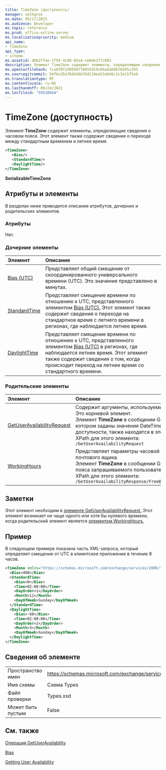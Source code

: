 ```yaml
---
title: TimeZone (доступность)
manager: sethgros
ms.date: 09/17/2015
ms.audience: Developer
ms.topic: reference
ms.prod: office-online-server
ms.localizationpriority: medium
api_name:
- TimeZone
api_type:
- schema
ms.assetid: d662ffae-1f93-4c08-85a4-c69de2f7c681
description: Элемент TimeZone содержит элементы, определяющие сведения о часовом поясе. Этот элемент также содержит сведения о переходе между стандартным временем и летнее время.
ms.openlocfilehash: 7ca6f0f2d9950770055d19c04adab9b76b95c295
ms.sourcegitcommit: 54f6cd5a704b36b76d110ee53a6d6c1c3e15f5a9
ms.translationtype: MT
ms.contentlocale: ru-RU
ms.lasthandoff: 09/24/2021
ms.locfileid: "59538844"
---
```

# <a name="timezone-availability"></a>TimeZone (доступность)

Элемент **TimeZone** содержит элементы, определяющие сведения о часовом поясе. Этот элемент также содержит сведения о переходе между стандартным временем и летнее время. 
  
```xml
<TimeZone>
   <Bias/>
   <StandardTime/>
   <DaylightTime/>
</TimeZone>
```

 **SerializableTimeZone**
## <a name="attributes-and-elements"></a>Атрибуты и элементы

В разделах ниже приводится описание атрибутов, дочерних и родительских элементов.
  
### <a name="attributes"></a>Атрибуты

Нет.
  
### <a name="child-elements"></a>Дочерние элементы

|**Элемент**|**Описание**|
|:-----|:-----|
|[Bias (UTC)](bias-utc.md) <br/> |Представляет общий смещение от скоординированного универсального времени (UTC). Это значение представлено в минутах.  <br/> |
|[StandardTime](standardtime.md) <br/> |Представляет смещение времени по отношению к UTC, представленного элементом [Bias (UTC).](bias-utc.md) Этот элемент также содержит сведения о переходе на стандартное время с летнего времени в регионах, где наблюдается летнее время.  <br/> |
|[DaylightTime](daylighttime.md) <br/> |Представляет смещение времени по отношению к UTC, представленного элементом [Bias (UTC)](bias-utc.md) в регионах, где наблюдается летнее время. Этот элемент также содержит сведения о том, когда происходит переход на летнее время со стандартного времени.  <br/> |
   
### <a name="parent-elements"></a>Родительские элементы

|**Элемент**|**Описание**|
|:-----|:-----|
|[GetUserAvailabilityRequest](getuseravailabilityrequest.md) <br/> |Содержит аргументы, используемые для получения сведений о доступности пользователей. Это корневой элемент.  <br/> Элемент **TimeZone** в сообщении GetUserAvailabilityRequest представляет часовой пояс, в котором заданы значения DateTime в запросе. Значения DateTime, возвращенные службой доступности, также находятся в этом часовом поясе.  <br/> XPath для этого элемента:  <br/>  `/GetUserAvailabilityRequest` <br/> |
|[WorkingHours](workinghours-ex15websvcsotherref.md) <br/> |Представляет параметры часовой зоны и рабочие часы для запрашиваемой пользователя почтового ящика.  <br/> Элемент **TimeZone** в сообщении GetUserAvailabilityResponse представляет параметры часового пояса запрашиваемого пользователя почтового ящика.  <br/> XPath для этого элемента:  <br/>  `/GetUserAvailabilityResponse/FreeBusyResponseArray/FreeBusyResponse/FreeBusyView/WorkingHours` <br/> |
   
## <a name="remarks"></a>Заметки

Этот элемент необходим в [элементе GetUserAvailabilityRequest.](getuseravailabilityrequest.md) Этот элемент возникает не чаще одного или хотя бы нулевого времени, когда родительский элемент является [элементом WorkingHours.](workinghours-ex15websvcsotherref.md) 
  
## <a name="example"></a>Пример

В следующем примере показана часть XML-запроса, который определяет смещение от UTC в клиентское приложение в течение 8 часов.
  
```XML
<TimeZone xmlns="https://schemas.microsoft.com/exchange/services/2006/types">
  <Bias>480</Bias>
  <StandardTime>
    <Bias>0</Bias>
    <Time>02:00:00</Time>
    <DayOrder>1</DayOrder>
    <Month>11</Month>
    <DayOfWeek>Sunday</DayOfWeek>
  </StandardTime>
  <DaylightTime>
    <Bias>-60</Bias>
    <Time>02:00:00</Time>
    <DayOrder>2</DayOrder>
    <Month>3</Month>
    <DayOfWeek>Sunday</DayOfWeek>
  </DaylightTime>
</TimeZone>
```

## <a name="element-information"></a>Сведения об элементе

|||
|:-----|:-----|
|Пространство имен  <br/> |https://schemas.microsoft.com/exchange/services/2006/types  <br/> |
|Имя схемы  <br/> |Схема Types  <br/> |
|Файл проверки  <br/> |Types.xsd  <br/> |
|Может быть пустым  <br/> |False  <br/> |
   
## <a name="see-also"></a>См. также



[Операция GetUserAvailability](getuseravailability-operation.md)
  
[Bias](bias.md)


[Getting User Availability](https://msdn.microsoft.com/library/d4133fcb-9b0f-4e6b-aadf-a389da83516a%28Office.15%29.aspx)

